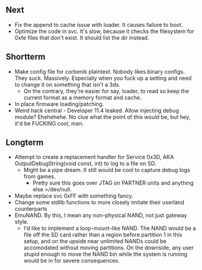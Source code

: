Next
-------------

 * Fix the append to cache issue with loader. It causes failure to boot.
 * Optimize the code in svc. It's slow, because it checks the filesystem for 0xfe files that don't exist. It should list the dir instead.

Shortterm
-------------

 * Make config file for corbenik plaintext. Nobody likes binary configs. They suck. Massively. Especially when you fuck up a setting and need to change it on something that isn't a 3ds.
   * On the contrary, they're easier for say, loader, to read so keep the current format as a memory format and cache.
 * In place firmware loading/patching.
 * Weird hack central - Developer 11.4 leaked. Allow injecting debug module? Ehehehehe. No clue what the point of this would be, but hey, it'd be FUCKING cool, man.

Longterm
-------------
 * Attempt to create a replacement handler for Service 0x3D, AKA OutputDebugString(void const, int) to log to a file on SD.
   * Might be a pipe dream. It still would be cool to capture debug logs from games.
     * Pretty sure this goes over JTAG on PARTNER units and anything else >/dev/null.
 * Maybe replace svc 0xFF with something fancy.
 * Change some stdlib functions to more closely imitate their userland counterparts
 * EmuNAND. By this, I mean any non-physical NAND, not just gateway style.
   * I'd like to implement a loop-mount-like NAND. The NAND would be a file off the SD card rather than a region before partition 1 in this setup, and on the upside near unlimited NANDs could be accomodated without moving partitions. On the downside, any user stupid enough to move the NAND bin while the system is running would be in for severe consequences.

